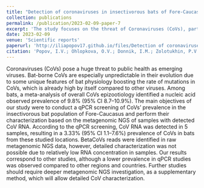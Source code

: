 ```yaml
---
title: "Detection of coronaviruses in insectivorous bats of Fore-Caucasus, 2021"
collection: publications
permalink: /publication/2023-02-09-paper-7
excerpt: 'The study focuses on the threat of Coronaviruses (CoVs), particularly those originating from bats, due to their high mutation rate. A meta-analysis found a 9.8% prevalence of CoVs in bats. The study conducted a qPCR screening of CoVs in the bat population of Fore-Caucasus and attempted to characterize them using metagenomic NGS. CoV RNA was detected in 5 samples, indicating a 3.33% prevalence in these locations. BetaCoVs reads were identified in the raw metagenomic NGS data, but detailed characterization was limited due to low RNA concentration. The study suggests a need for further research using deeper metagenomic NGS for detailed CoV characterization.'
date: 2023-02-09
venue: 'Scientific reports'
paperurl: 'http://iliapopov17.github.io/files/Detection of coronaviruses in insectivorous bats of Fore-Caucasus, 2021.pdf'
citation: 'Popov, I.V.; Ohlopkova, O.V.; Donnik, I.M.; Zolotukhin, P.V.; Umanets, A.; Golovin, S.N.; Malinovkin, A.V.; Belanova, A.A.; Lipilkin, P.V.; Lipilkina, T.A.; <b>Popov, I.V.</b>; et al. Detection of Coronaviruses in Insectivorous Bats of Fore-Caucasus, 2021. <i>Sci. Rep.</i> 2023, 13, doi:10.1038/s41598-023-29099-6.'
---
```


Coronaviruses (CoVs) pose a huge threat to public health as emerging viruses. Bat-borne CoVs are especially unpredictable in their evolution due to some unique features of bat physiology boosting the rate of mutations in CoVs, which is already high by itself compared to other viruses. Among bats, a meta-analysis of overall CoVs epizootiology identified a nucleic acid observed prevalence of 9.8% (95% CI 8.7–10.9%). The main objectives of our study were to conduct a qPCR screening of CoVs’ prevalence in the insectivorous bat population of Fore-Caucasus and perform their characterization based on the metagenomic NGS of samples with detected CoV RNA. According to the qPCR screening, CoV RNA was detected in 5 samples, resulting in a 3.33% (95% CI 1.1–7.6%) prevalence of CoVs in bats from these studied locations. BetaCoVs reads were identified in raw metagenomic NGS data, however, detailed characterization was not possible due to relatively low RNA concentration in samples. Our results correspond to other studies, although a lower prevalence in qPCR studies was observed compared to other regions and countries. Further studies should require deeper metagenomic NGS investigation, as a supplementary method, which will allow detailed CoV characterization.
